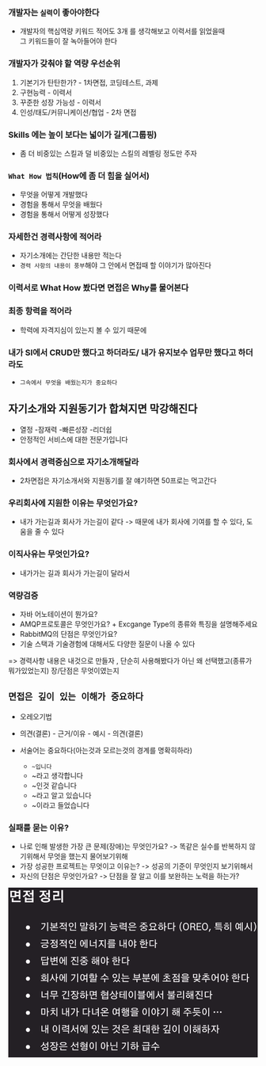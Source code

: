 ### 개발자는 `실력`이 좋아야한다
- 개발자의 핵심역량 키워드 적어도 3개 를 생각해보고 이력서를 읽었을때<br>
그 키워드들이 잘 녹아들어야 한다

### 개발자가 갖춰야 할 역량 우선순위
1. 기본기가 탄탄한가? - 1차면접, 코딩테스트, 과제
2. 구현능력 - 이력서
3. 꾸준한 성장 가능성 - 이력서
4. 인성/태도/커뮤니케이션/협업 - 2차 면접

### Skills 에는 높이 보다는 넓이가 길게(그룹핑)
- 좀 더 비중있는 스킬과 덜 비중있는 스킬의 레벨링 정도만 주자

### `What How 법칙`(How에 좀 더 힘을 실어서)
- 무엇을 어떻게 개발했다 
- 경험을 통해서 무엇을 배웠다
- 경험을 통해서 어떻게 성장했다

### 자세한건 경력사항에 적어라 
- 자기소개에는 간단한 내용만 적는다
- `경력 사항의 내용이 풍부`해야 그 안에서 면접때 할 이야기가 많아진다

### 이력서로 What How 봤다면 면접은 Why를 물어본다

### 최종 항력을 적어라
- 학력에 자격지심이 있는지 볼 수 있기 때문에

### 내가 SI에서 CRUD만 했다고 하더라도/ 내가 유지보수 업무만 했다고 하더라도
- `그속에서 무엇을 배웠는지가 중요하다`


## 자기소개와 지원동기가 합쳐지면 막강해진다
- 열정 -잠재력 -빠른성장 -리더쉽
- 안정적인 서비스에 대한 전문가입니다

### 회사에서 경력중심으로 자기소개해달라
* 2차면접은 자기소개서와 지원동기를 잘 얘기하면 50프로는 먹고간다

### 우리회사에 지원한 이유는 무엇인가요?
* 내가 가는길과 회사가 가는길이 같다 -> 때문에 내가 회사에 기여를 할 수 있다, 도움을 줄 수 있다

### 이직사유는 무엇인가요?
* 내가가는 길과 회사가 가는길이 달라서

### 역량검증
- 자바 어노테이션이 뭔가요?
- AMQP프로토콜은 무엇인가요? + Excgange Type의 종류와 특징을 설명해주세요
- RabbitMQ의 단점은 무엇인가요?
- 기술 스택과 기술경험에 대해서도 다양한 질문이 나올 수 있다

=> 경력사항 내용은 내것으로 만들자 , 단순히 사용해봤다가 아닌 왜 선택했고(종류가 뭐가있었는지) 장/단점은 무엇이였는지

## `면접은 깊이 있는 이해가 중요하다`
* 오레오기법
* 의견(결론) - 근거/이유 - 예시 - 의견(결론)

* 서술어는 중요하다(아는것과 모르는것의 경계를 명확히하라)
  * `~입니다`
  * ~라고 생각합니다
  * ~인것 같습니다
  * ~라고 알고 있습니다
  * ~이라고 들었습니다

### 실패를 묻는 이유?
* 나로 인해 발생한 가장 큰 문제(장애)는 무엇인가요?
-> 똑같은 실수를 반복하지 않기위해서 무엇을 했는지 물어보기위해
* 가장 성공한 프로젝트는 무엇이고 이유는?
-> 성공의 기준이 무엇인지 보기위해서
* 자신의 단점은 무엇인가요?
-> 단점을 잘 알고 이를 보완하는 노력을 하는가?

<img src="./img/56.png">